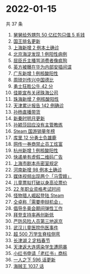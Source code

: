 # 2022-01-15

共 37 条

<!-- BEGIN -->
<!-- 最后更新时间 Sat Jan 15 2022 19:11:16 GMT+0800 (China Standard Time) -->

1. [舅舅给外甥包 50 亿红包只值 5 毛钱](https://www.zhihu.com/search?q=50亿红包只值5毛钱)
1. [国王排名更新](https://www.zhihu.com/search?q=国王排名)
1. [上海新增 2 例本土确诊](https://www.zhihu.com/search?q=上海疫情)
1. [北京海淀发现 1 例阳性病例](https://www.zhihu.com/search?q=北京疫情)
1. [屈臣氏主播骂消费者像疯狗](https://www.zhihu.com/search?q=屈臣氏)
1. [英方被曝在华为内部安插间谍](https://www.zhihu.com/search?q=华为)
1. [广东新增 1 例核酸阳性](https://www.zhihu.com/search?q=广东疫情)
1. [周琦刘传兴中国德比](https://www.zhihu.com/search?q=周琦)
1. [勇士狂胜公牛 42 分](https://www.zhihu.com/search?q=勇士)
1. [佳能宣布关闭珠海公司](https://www.zhihu.com/search?q=佳能)
1. [珠海新增 7 例核酸阳性](https://www.zhihu.com/search?q=珠海疫情)
1. [天津累计报告 142 例确诊](https://www.zhihu.com/search?q=天津疫情)
1. [孙杨直播带货](https://www.zhihu.com/search?q=孙杨)
1. [新秦时明月更新](https://www.zhihu.com/search?q=新秦时明月)
1. [孙颖莎回应没有主管教练](https://www.zhihu.com/search?q=孙颖莎)
1. [Steam 国游销量年榜](https://www.zhihu.com/search?q=steam)
1. [库里 12 分勇士负雄鹿](https://www.zhihu.com/search?q=勇士)
1. [网传一券商禁止员工炫富](https://www.zhihu.com/search?q=员工炫富)
1. [杭州新增 1 例核酸阳性](https://www.zhihu.com/search?q=杭州疫情)
1. [快递单有虚假二维码广告](https://www.zhihu.com/search?q=快递单广告)
1. [上海市剧本杀密室规定](https://www.zhihu.com/search?q=剧本杀)
1. [河南新增 98 例本土确诊](https://www.zhihu.com/search?q=河南疫情)
1. [媒体视频出现两个「马雪娥」](https://www.zhihu.com/search?q=马雪娥)
1. [儿童票拟打破以身高论票价](https://www.zhihu.com/search?q=儿童票)
1. [22 年职业资格考试时间](https://www.zhihu.com/search?q=职业资格考试时间)
1. [怪物猎人崛起登陆 Steam](https://www.zhihu.com/search?q=怪物猎人崛起)
1. [仝卓称「需要申辩机会」](https://www.zhihu.com/search?q=仝卓)
1. [倡导冬奥会期间弹性工作](https://www.zhihu.com/search?q=冬奥弹性工作制)
1. [拜登支持率再创新低](https://www.zhihu.com/search?q=拜登支持率)
1. [严防风险人员第三地返京](https://www.zhihu.com/search?q=第三地返京)
1. [武汉儿童医院伤医事件](https://www.zhihu.com/search?q=武汉儿童医院)
1. [超 500 万学生脊柱侧弯](https://www.zhihu.com/search?q=脊柱侧弯)
1. [长津湖 2 定档春节](https://www.zhihu.com/search?q=水门桥)
1. [天津返大连感染学生遭网暴](https://www.zhihu.com/search?q=感染学生被网暴)
1. [小红书申请「老红书」商标](https://www.zhihu.com/search?q=小红书)
1. [一人之下 596 话更新](https://www.zhihu.com/search?q=一人之下)
1. [海贼王 1037 话](https://www.zhihu.com/search?q=海贼王)

<!-- END -->
